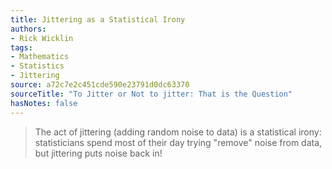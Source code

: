```yaml
---
title: Jittering as a Statistical Irony
authors:
- Rick Wicklin
tags:
- Mathematics
- Statistics
- Jittering
source: a72c7e2c451cde590e23791d0dc63370
sourceTitle: "To Jitter or Not to jitter: That is the Question"
hasNotes: false
---
```


> The act of jittering (adding random noise to data) is a statistical irony: statisticians spend most of their day trying "remove" noise from data, but jittering puts noise back in!
